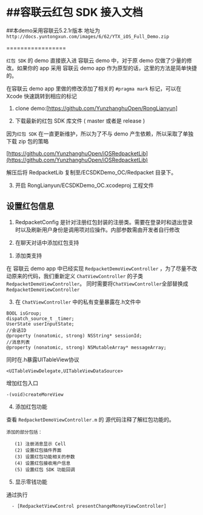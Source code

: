 ##容联云红包 SDK 接入文档
=================

##本demo采用容联云5.2.1r版本 地址为
`http://docs.yuntongxun.com/images/6/62/YTX_iOS_Full_Demo.zip`

=================

  `红包 SDK` 的 demo 直接嵌入进 容联云 demo  中，对于原 demo 仅做了少量的修改。如果你的 app 采用 容联云 demo app 作为原型的话，这里的方法是简单快捷的。

  在容联云 demo app 里做的修改添加了相关的 `#pragma mark` 标记，可以在 Xcode 快速跳转到相应的标记

1. clone demo:[https://github.com/YunzhanghuOpen/RongLianyun]

2. 下载最新的红包 SDK 库文件 ( master 或者是 release )

  因为`红包 SDK` 在一直更新维护，所以为了不与 demo 产生依赖，所以采取了单独下载 zip 包的策略

  [https://github.com/YunzhanghuOpen/iOSRedpacketLib](https://github.com/YunzhanghuOpen/iOSRedpacketLib)

  解压后将 RedpacketLib 复制至/ECSDKDemo_OC/Redpacket 目录下。

3. 开启 RongLianyun/ECSDKDemo_OC.xcodeproj 工程文件



## 设置红包信息
1. RedpacketConfig 是针对注册红包封装的注册类。需要在登录时和退出登录时以及刷新用户身份是调用项对应操作。内部参数需由开发者自行修改

2. 在聊天对话中添加红包支持

  1) 添加类支持

  在 容联云 demo app 中已经实现 `RedpacketDemoViewController` ，为了尽量不改动原来的代码，我们重新定义 `ChatViewController` 的子类 `RedpacketDemoViewController`。
  同时需要将`ChatViewController`全部替换成`RedpacketDemoViewController`
  
3. 在 `ChatViewController` 中的私有变量暴露在.h文件中

  ```objc
BOOL isGroup;
dispatch_source_t _timer;
UserState userInputState;
  //会话ID
@property (nonatomic, strong) NSString* sessionId;
//消息列表
@property (nonatomic, strong) NSMutableArray* messageArray;
  ```

  同时在.h暴露UITableView协议

  ```objc
 <UITableViewDelegate,UITableViewDataSource>
 
  ```
  增加红包入口
  ```objc
  -(void)createMoreView 
  ```
  

4. 添加红包功能
    
  查看 `RedpacketDemoViewController.m` 的 源代码注释了解红包功能的。

    添加的部分包括：

       (1) 注册消息显示 Cell
       (2) 设置红包插件界面
       (3) 设置红包功能相关的参数
       (4) 设置红包接收用户信息
       (5) 设置红包 SDK 功能回调

5. 显示零钱功能

  通过执行

```objc
  - [RedpacketViewControl presentChangeMoneyViewController]
```

  
